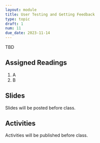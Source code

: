 ```yaml
---
layout: module
title: User Testing and Getting Feedback
type: topic
draft: 1
num: 11
due_date: 2023-11-14
---
```


TBD

## Assigned Readings

1. A
2. B

## Slides
Slides will be posted before class.


## Activities
Activities will be published before class.
